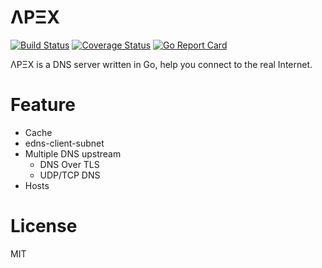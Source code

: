 # ΛPΞX
[![Build Status](https://travis-ci.org/oif/apex.svg?branch=master)](https://travis-ci.org/oif/apex)
[![Coverage Status](https://coveralls.io/repos/github/oif/apex/badge.svg?branch=master)](https://coveralls.io/github/oif/apex?branch=master)
[![Go Report Card](https://goreportcard.com/badge/github.com/oif/apex)](https://goreportcard.com/report/github.com/oif/apex)

ΛPΞX is a DNS server written in Go, help you connect to the real Internet.

# Feature
* Cache
* edns-client-subnet
* Multiple DNS upstream
    * DNS Over TLS
    * UDP/TCP DNS
* Hosts

# License
MIT

